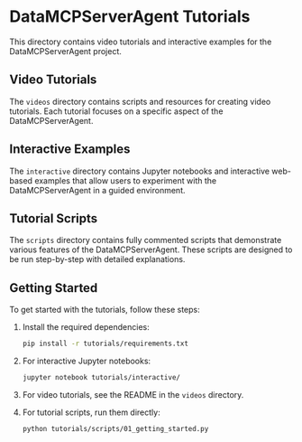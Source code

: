 # DataMCPServerAgent Tutorials

This directory contains video tutorials and interactive examples for the DataMCPServerAgent project.

## Video Tutorials

The `videos` directory contains scripts and resources for creating video tutorials. Each tutorial focuses on a specific aspect of the DataMCPServerAgent.

## Interactive Examples

The `interactive` directory contains Jupyter notebooks and interactive web-based examples that allow users to experiment with the DataMCPServerAgent in a guided environment.

## Tutorial Scripts

The `scripts` directory contains fully commented scripts that demonstrate various features of the DataMCPServerAgent. These scripts are designed to be run step-by-step with detailed explanations.

## Getting Started

To get started with the tutorials, follow these steps:

1. Install the required dependencies:
   ```bash
   pip install -r tutorials/requirements.txt
   ```

2. For interactive Jupyter notebooks:
   ```bash
   jupyter notebook tutorials/interactive/
   ```

3. For video tutorials, see the README in the `videos` directory.

4. For tutorial scripts, run them directly:
   ```bash
   python tutorials/scripts/01_getting_started.py
   ```